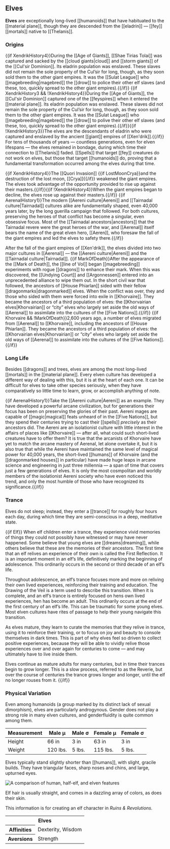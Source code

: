 ## Elves

**Elves** are exceptionally long-lived
[[humanoids]] that have habituated to the
[[material plane]], though they are descended
from the [[eladrin]] — [[fey]] [[mortals]] native
to [[Thelanis]].

### Origins

{{if XendrikHistory4}}During the [[Age of Giants]],
[[Shae Tirias Tolai]] was captured and sacked
by the [[cloud giants|cloud]] and [[storm giants]]
of the [[Cul'sir Dominion]]. Its eladrin
population was enslaved. These slaves did not
remain the sole property of the Cul’sir for long,
though, as they soon sold them to the other
giant empires. It was the [[Sulat League]] who
[[magebreeding|magebred]] the [[drow]] to police
their other elf slaves (and these, too, quickly
spread to the other giant empires).{{/if}}
{{if XendrikHistory3 && !XendrikHistory4}}During
the [[Age of Giants]], the [[Cul'sir Dominion]]
captured one of the [[feyspires]] when it entered
the [[material plane]]. Its eladrin population was
enslaved. These slaves did not remain the sole
property of the Cul’sir for long, though, as they
soon sold them to the other giant empires. It was
the [[Sulat League]] who [[magebreeding|magebred]]
the [[drow]] to polive their other elf slaves
(and these, too, quickly spread to the other giant
empires).{{/if}}{{if !XendrikHistory3}}The elves
are the descendants of eladrin who were captured
and enslaved by the ancient [[giant]] empires of
[[Xen'drik]].{{/if}} For tens of thousands of
years — countless generations, even for elven
lifespans — the elves remained in bondage, during
which time their connection to [[Thelanis]] faded.
[[Spells]] that target [[fey]] creatures do not
work on elves, but those that target [[humanoids]]
do, proving that a fundamental transformation
occurred among the elves during that time.

{{if XendrikHistory4}}The [[Quori Invasion]]
{{if LostMoonCrya}}and the destruction of the
lost moon, [[Crya]]{{/if}} weakened the giant
empires. The elves took advantage of the
opportunity provided to rise up against their
masters.{{/if}}{{if !XendrikHistory4}}When the
giant empires began to decline, the elves rose
up against their masters.{{/if}}
{{if AerenalHistory1}}The modern
[[Aereni culture|Aereni]] and
[[Tairnadal culture|Tairnadal]] cultures alike
are fundamentally shaped, even 40,000 years later,
by the long guerilla campaign that followed. For
both cultures, preserving the heroes of that
conflict has become a singular, even obsessive
focus. Most of the [[Tairnadal ancestors|ancestors]]
that the Tairnadal revere were the great heroes
of the war, and [[Aerenal]] itself bears the name
of the great elven hero, [[Aeren]], who foresaw
the fall of the giant empires and led the elves
to safety there.{{/if}}

After the fall of the giant empires of [[Xen'drik]],
the elves divided into two major cultures in
[[Aerenal]] — the [[Aereni culture|Aereni]] and
the [[Tairnadal culture|Tairnadal]].
{{if MarkOfDeath}}After the appearance of the
[[Mark of Death]], the [[line of Vol]] began
[[magebreeding]] experiments with rogue [[dragons]]
to enhance their mark. When this was discovered,
the [[Undying Court]] and [[Argonnessen]] entered
into an unprecedented alliance to wipe them out.
In the short civil war that followed, the ancestors
of [[House Phiarlan]] sided with their fellow
[[dragonmarks|dragonmarked]] elves. When the
conflict was over, they and those who sided with
them were forced into exile in [[Khorvaire]].
They became the ancestors of a third population
of elves: the [[Khorvairian elves|Khorvairian]]
or “city” elves who largely set aside the old
ways of [[Aerenal]] to assimilate into the
cultures of the [[Five Nations]].{{/if}}
{{if Khorvaire && !MarkOfDeath}}2,600 years ago,
a number of elves migrated from [[Aerenal]] to
[[Khorvaire]], including the ancestors of
[[House Phiarlan]]. They became the ancestors of
a third population of elves: the
[[Khorvairian elves|Khorvairian]] or “city”
elves who largely set aside the old ways of
[[Aerenal]] to assimilate into the cultures of
the [[Five Nations]].{{/if}}

### Long Life

Besides [[dragons]] and trees, elves are among
the most long-lived [[mortals]] in the
[[material plane]]. Every elven culture has
developed a different way of dealing with this,
but it is at the heart of each one. It can be
difficult for elves to take other species
seriously, when they have comparatively so little
time to learn, grow, or accomplish anything of
note.

{{if AerenalHistory1}}Take the
[[Aereni culture|Aereni]] as an example. They
have developed a powerful arcane civilization,
but for generations their focus has been on
preserving the glories of their past. Aereni
mages are capable of [[magic|magical]] feats
unheard of in the [[Five Nations]], but they
spend their centuries trying to cast their
[[spells]] _precisely_ as their ancestors did.
The Aereni are an isolationist culture with little
interest in the affairs of places like
[[Khorvaire]] — after all, what could such
short-lived creatures have to offer them? It is
true that the arcanists of Khorvaire have yet to
match the arcane mastery of Aerenal, let alone
overtake it, but it is also true that while the
Aereni have maintained the same level of magical
power for 40,000 years, the short-lived
[[humans]] of Khorvaire (and the
[[dragonmarked houses]] in particular) have made
huge leaps in arcane science and engineering in
just three millennia — a span of time that covers
just a few generations of elves. It is only the
most cosmpolitan and worldly members of the
isolationist Aereni society who have even noticed
this trend, and only the most humble of those
who have recognized its significance.{{/if}}

### Trance

Elves do not sleep; instead, they enter a
[[trance]] for roughly four hours each day, during
which time they are semi-conscious in a deep,
meditative state.

{{if Elf}}
When elf children enter a trance, they experience
vivid memories of things they could not possibly
have witnessed or may have never happened. Some
believe that young elves are [[dreams|dreaming]],
while others believe that these are the memories
of their ancestors. The first time that an elf
relives an experience of their own is called the
First Reflection. It is an important moment in
an elf’s life, definitively marking the beginning
of adolescence. This ordinarily occurs in the
second or third decade of an elf’s life.

Throughout adolescence, an elf’s trance focuses
more and more on reliving their own lived
experiences, reinforcing their training and
education. The Drawing of the Veil is a term
used to describe this transition. When it is
complete, and an elf’s trance is entirely focused
on hens own lived experiences, hen has become
an adult. This ordinarily occurs at the end of
the first century of an elf’s life. This can be
traumatic for some young elves. Most elven
cultures have rites of passage to help their
young navigate this transition.

As elves mature, they learn to curate the
memories that they relive in trance, using it to
reinforce their training, or to focus on joy and
beauty to console themselves in dark times. This
is part of why elves feel so driven to collect
positive experiences, because they will be able
to vividly relive those experiences over and over
again for centuries to come — and may ultimately
have to live inside them.

Elves continue as mature adults for many
centuries, but in time their trances begin to
grow longer. This is a slow process, referred to
as the Reverie, but over the course of centuries
the trance grows longer and longer, until the
elf no longer rouses from it.
{{/if}}

### Physical Variation

Even among humanoids (a group marked by its
distinct lack of sexual dimorphism), elves are
particularly androgynous. Gender does not play
a strong role in many elven cultures, and
genderfluidity is quite common among them.

Measurement | Male μ | Male σ | Female μ | Female σ
--- | --- | --- | --- | ---
Height | 66 in | 3 in | 63 in | 3 in
Weight | 120 lbs. | 5 lbs. | 115 lbs. | 5 lbs.

Elves typically stand slightly shorter than
[[humans]], with slight, gracile builds. They
have triangular faces, sharp noses and chins,
and large, upturned eyes.

![A comparison of human, half-elf, and elven features](/img/elf-human-faces.jpg)

Elf hair is usually straight, and comes in a
dazzling array of colors, as does their skin.

<section class="rnr">
<p>This information is for creating an elf
character in <em>Ruins &amp; Revolutions.</em></p>
<table class="rnr-species"><tbody>
<tr><th colspan="2">Elves</th></tr>
<tr><th>Affinities</th><td>Dexterity, Wisdom</td></tr>
<tr><th>Aversions</th><td>Strength</td></tr>
</tbody></table>
</section>
